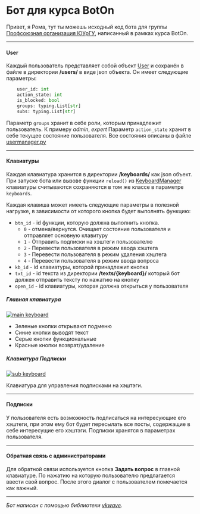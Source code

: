 # Бот для курса BotOn
Привет, я Рома, тут ты можешь исходный код бота для группы [Профсоюзная организация ЮУрГУ](https://vk.com/profkom_susu "Профсоюзная организация ЮУрГУ"), написанный в рамках курса BotOn.

------------

#### User

Каждый пользователь представляет собой объект [User](https://github.com/SumJest/boton/blob/master/utils/usermanager.py#L5 "User") и сохранён в файле в директории **/users/** в виде json объекта. Он имеет следующие параметры:
```python
    user_id: int
    action_state: int
    is_blocked: bool
    groups: typing.List[str]
    subs: typing.List[str]
```
Параметр `groups`  хранит в себе роли, которым принадлежит пользователь. К примеру *admin*, *expert*
Параметр `action_state` хранит в себе текущее состояние пользователя. Все состояния описаны в файле [usermanager.py](https://github.com/SumJest/boton/blob/master/utils/usermanager.py "usermanager.py")


------------

#### Клавиатуры

Каждая клавиатура хранится в директории **/keyboards/** как json объект. При запуске бота или вызове функции `reload()` из [KeyboardManager](https://github.com/SumJest/boton/blob/master/utils/keyboardmanager.py "KeyboardManager") клавиатуры считываются сохраняются в том же классе в параметре `keyboards`. 

Каждая клавиша может имееть следующие параметры в полезной нагрузке, в зависимости от которого кнопка будет выполнять функцию:
- `btn_id` - id функции, которую должна выполнить  кнопка.
  - `0` - отмена/вернутся. Очищает состояние пользователя и отправляет основную клавитуру
  - `1` - Отправить подписки на хэштеги пользователю
  - `2` - Перевести пользователя в режим ввода хэштега 
  - `3` - Перевести пользователя в режим удаления хэштега
  - `4` - Перевести пользователя в режим ввода вопроса
- `kb_id` - id клавиатуры, которой принадлежит кнопка
- `txt_id` - id текста из директории **/texts/{keyboard}/** который бот должен отправить тексту по нажатию на кнопку
- `open_id` - id клавиатуры, которая должна открыться у пользователя

##### Главная клавиатура

[![main keyboard](https://i.imgur.com/19VrbCZ.png "main keyboard")](https://imgur.com/a/VHGVpkF "main keyboard")

- Зеленые кнопки открывают подменю
- Синие кнопки выводят текст
- Серые кнопки функциональные
- Красные кнопки возврат/удаление

##### Клавиатура Подписки
[![sub keyboard](https://i.imgur.com/Iqcm1iS.png "sub keyboard")](https://imgur.com/a/VHGVpkF "sub keyboard") 

Клавиатура для управления подписками на хэштэги.

------------


#### Подписки

У пользователя есть возможность подписаться на интересующие его хэштеги, при этом ему бот будет пересылать все посты, содержащие в себе интересущие его хэштэги. 
Подписки хранятся в параметрах пользователя.

------------


#### Обратная связь с администраторами

Для обратной связи используется кнопка **Задать вопрос** в главной клавиатуре. По нажатию на которую пользователю предлагается ввести свой вопрос. После этого диалог с пользователем помечается как важный.
 

------------


*Бот написан с помощью библиотеки [vkwave](https://github.com/fscdev/vkwave "vkwave").*